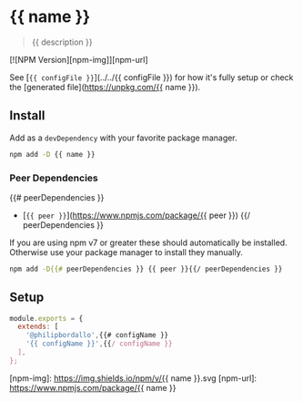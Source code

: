 <!-- GENERATED -->
# {{ name }}
> {{ description }}

[![NPM Version][npm-img]][npm-url]

See [`{{ configFile }}`](../../{{ configFile }}) for how it's fully setup or check the [generated file](https://unpkg.com/{{ name }}).


## Install
Add as a `devDependency` with your favorite package manager.

```sh
npm add -D {{ name }}
```

### Peer Dependencies

{{# peerDependencies }}
- [`{{ peer }}`](https://www.npmjs.com/package/{{ peer }})
{{/ peerDependencies }}

If you are using npm v7 or greater these should automatically be installed. Otherwise use your package manager to install they manually.

```sh
npm add -D{{# peerDependencies }} {{ peer }}{{/ peerDependencies }}
```


## Setup

```js
module.exports = {
  extends: [
    '@philipbordallo',{{# configName }}
    '{{ configName }}',{{/ configName }}
  ],
};
```


[npm-img]: https://img.shields.io/npm/v/{{ name }}.svg
[npm-url]: https://www.npmjs.com/package/{{ name }}
